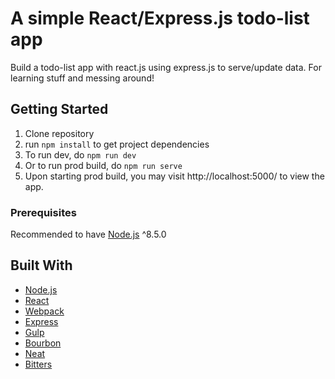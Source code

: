 # A simple React/Express.js todo-list app

Build a todo-list app with react.js using express.js to serve/update data. For learning stuff and messing around!

## Getting Started

1. Clone repository
2. run `npm install` to get project dependencies
3. To run dev, do `npm run dev`
4. Or to run prod build, do `npm run serve`
5. Upon starting prod build, you may visit http://localhost:5000/ to view the
   app.

### Prerequisites

Recommended to have [Node.js](https://github.com/nodejs/node) ^8.5.0

## Built With

* [Node.js](https://github.com/nodejs/node)
* [React](https://github.com/facebook/react)
* [Webpack](https://github.com/webpack/webpack)
* [Express](https://github.com/expressjs/express)
* [Gulp](https://github.com/gulpjs/gulp)
* [Bourbon](https://github.com/thoughtbot/bourbon)
* [Neat](https://github.com/thoughtbot/neat)
* [Bitters](https://github.com/thoughtbot/bitters)
